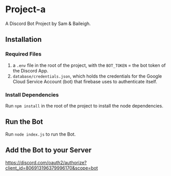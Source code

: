 # Project-a

A Discord Bot Project by Sam & Baileigh.

## Installation
### Required Files
1. a <code>.env</code> file in the root of the project, with the <code>BOT_TOKEN</code> = the bot token of the Discord App.
2. <code>database/credentials.json</code>, which holds the credentials for the Google Cloud Service Account (bot) that firebase uses to authenticate itself.

### Install Dependencies
Run <code>npm install</code> in the root of the project to install the node dependencies.
## Run the Bot
Run <code>node index.js</code> to run the Bot.

## Add the Bot to your Server
https://discord.com/oauth2/authorize?client_id=806913196379996170&scope=bot
